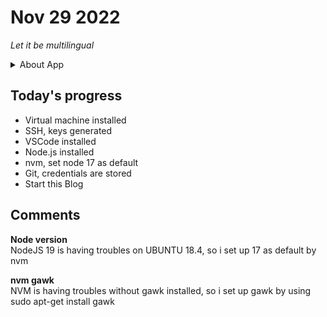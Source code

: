 # Nov 29 2022

*Let it be multilingual*

<details><summary>About App</summary>

### Name
An app for tracking works performed and materials used in water supply and sewerage networks repair and maintenance.

### Type
A browser WEB app. User will communicate with the app over WEB-browser on a desktop, laptop or smartphone.

### Contains 
* Server
* Client
* Database

### Technologies used 

**Server** 
* UBUNTU 18.4
* Node.js
* Express

**Client**
* HTML
* Less
* Vue.js / Vuex (Pinia) / ...

**Database**  
* PostgreSQL

</details>

## Today's progress

* Virtual machine installed
* SSH, keys generated
* VSCode installed
* Node.js installed
* nvm, set node 17 as default
* Git, credentials are stored
* Start this Blog

## Comments

**Node version**  
NodeJS 19 is having troubles on UBUNTU 18.4, so i set up 17 as default by nvm

**nvm gawk**  
NVM is having troubles without gawk installed, so i set up gawk by using sudo apt-get install gawk










